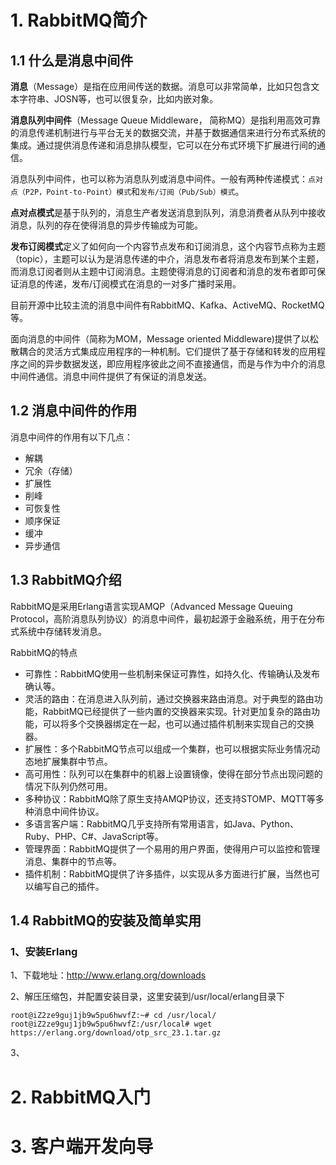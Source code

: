 # 1. RabbitMQ简介

## 1.1 什么是消息中间件

**消息**（Message）是指在应用间传送的数据。消息可以非常简单，比如只包含文本字符串、JOSN等，也可以很复杂，比如内嵌对象。

**消息队列中间件**（Message Queue Middleware， 简称MQ）是指利用高效可靠的消息传递机制进行与平台无关的数据交流，并基于数据通信来进行分布式系统的集成。通过提供消息传递和消息排队模型，它可以在分布式环境下扩展进行间的通信。

消息队列中间件，也可以称为消息队列或消息中间件。一般有两种传递模式：`点对点（P2P，Point-to-Point）模式`和`发布/订阅（Pub/Sub）模式`。

**点对点模式**是基于队列的，消息生产者发送消息到队列，消息消费者从队列中接收消息，队列的存在使得消息的异步传输成为可能。

**发布订阅模式**定义了如何向一个内容节点发布和订阅消息，这个内容节点称为主题（topic），主题可以认为是消息传递的中介，消息发布者将消息发布到某个主题，而消息订阅者则从主题中订阅消息。主题使得消息的订阅者和消息的发布者即可保证消息的传递，发布/订阅模式在消息的一对多广播时采用。

目前开源中比较主流的消息中间件有RabbitMQ、Kafka、ActiveMQ、RocketMQ等。

面向消息的中间件（简称为MOM，Message oriented Middleware)提供了以松散耦合的灵活方式集成应用程序的一种机制。它们提供了基于存储和转发的应用程序之间的异步数据发送，即应用程序彼此之间不直接通信，而是与作为中介的消息中间件通信。消息中间件提供了有保证的消息发送。

## 1.2 消息中间件的作用

消息中间件的作用有以下几点：
- 解耦
- 冗余（存储）
- 扩展性
- 削峰
- 可恢复性
- 顺序保证
- 缓冲
- 异步通信

## 1.3 RabbitMQ介绍

RabbitMQ是采用Erlang语言实现AMQP（Advanced Message Queuing Protocol，高阶消息队列协议）的消息中间件，最初起源于金融系统，用于在分布式系统中存储转发消息。

RabbitMQ的特点
- 可靠性：RabbitMQ使用一些机制来保证可靠性，如持久化、传输确认及发布确认等。
- 灵活的路由：在消息进入队列前，通过交换器来路由消息。对于典型的路由功能，RabbitMQ已经提供了一些内置的交换器来实现。针对更加复杂的路由功能，可以将多个交换器绑定在一起，也可以通过插件机制来实现自己的交换器。
- 扩展性：多个RabbitMQ节点可以组成一个集群，也可以根据实际业务情况动态地扩展集群中节点。
- 高可用性：队列可以在集群中的机器上设置镜像，使得在部分节点出现问题的情况下队列仍然可用。
- 多种协议：RabbitMQ除了原生支持AMQP协议，还支持STOMP、MQTT等多种消息中间件协议。
- 多语言客户端：RabbitMQ几乎支持所有常用语言，如Java、Python、Ruby、PHP、C#、JavaScript等。
- 管理界面：RabbitMQ提供了一个易用的用户界面，使得用户可以监控和管理消息、集群中的节点等。
- 插件机制：RabbitMQ提供了许多插件，以实现从多方面进行扩展，当然也可以编写自己的插件。

## 1.4 RabbitMQ的安装及简单实用

### 1、安装Erlang

1、下载地址：http://www.erlang.org/downloads

2、解压压缩包，并配置安装目录，这里安装到/usr/local/erlang目录下

```
root@iZ2ze9guj1jb9w5pu6hwvfZ:~# cd /usr/local/
root@iZ2ze9guj1jb9w5pu6hwvfZ:/usr/local# wget https://erlang.org/download/otp_src_23.1.tar.gz
```

3、


# 2. RabbitMQ入门


# 3. 客户端开发向导
